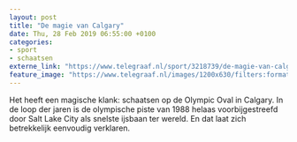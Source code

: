 ```yaml
---
layout: post
title: "De magie van Calgary"
date: Thu, 28 Feb 2019 06:55:00 +0100
categories: 
- sport 
- schaatsen 
externe_link: "https://www.telegraaf.nl/sport/3218739/de-magie-van-calgary"
feature_image: "https://www.telegraaf.nl/images/1200x630/filters:format(jpeg):quality(80)/cdn-kiosk-api.telegraaf.nl/8824597c-3b20-11e9-b4fb-e905d2336fa3.jpg"
---
```


<p class="intro">Het heeft een magische klank: schaatsen op de Olympic Oval in Calgary. In de loop der jaren is de olympische piste van 1988 helaas voorbijgestreefd door Salt Lake City als snelste ijsbaan ter wereld. En dat laat zich betrekkelijk eenvoudig verklaren.</p>
